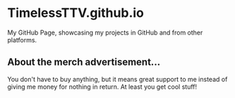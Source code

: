 # TimelessTTV.github.io
My GitHub Page, showcasing my projects in GitHub and from other platforms.
## About the merch advertisement...
You don't have to buy anything, but it means great support to me instead of giving me money for nothing in return. At least you get cool stuff!
